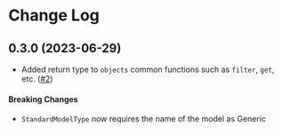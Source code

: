# Change Log

## 0.3.0 (2023-06-29)
- Added return type to `objects` common functions such as `filter`, `get`, etc. ([#2](https://github.com/Vieolo/django-hint/issues/2))

#### Breaking Changes
- `StandardModelType` now requires the name of the model as Generic